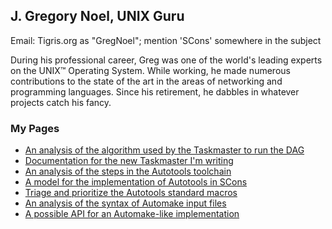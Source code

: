 

## J. Gregory Noel, UNIX Guru

Email: Tigris.org as "GregNoel"; mention 'SCons' somewhere in the subject 

During his professional career, Greg was one of the world's leading experts on the UNIX™ Operating System.  While working, he made numerous contributions to the state of the art in the areas of networking and programming languages.  Since his retirement, he dabbles in whatever projects catch his fancy. 


### My Pages

* [An analysis of the algorithm used by the Taskmaster to run the DAG](RunDAG1) 
* [Documentation for the new Taskmaster I'm writing](TaskmasterNG) 
* [An analysis of the steps in the Autotools toolchain](AutotoolSteps) 
* [A model for the implementation of Autotools in SCons](SummerOfCodeIdeas/AutotoolSCons) 
* [Triage and prioritize the Autotools standard macros](GregNoel/StandardMacros) 
* [An analysis of the syntax of Automake input files](GregNoel/AutomakeSyntax) 
* [A possible API for an Automake-like implementation](GregNoel/AutomakeAPI) 